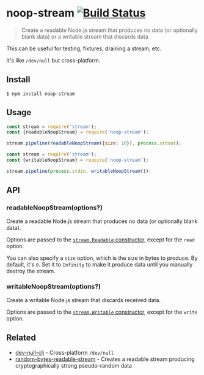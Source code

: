 # noop-stream [![Build Status](https://travis-ci.com/sindresorhus/noop-stream.svg?branch=master)](https://travis-ci.com/sindresorhus/noop-stream)

> Create a readable Node.js stream that produces no data (or optionally blank data) or a writable stream that discards data

This can be useful for testing, fixtures, draining a stream, etc.

It's like `/dev/null` but cross-platform.


## Install

```
$ npm install noop-stream
```


## Usage

```js
const stream = require('stream');
const {readableNoopStream} = require('noop-stream');

stream.pipeline(readableNoopStream({size: 10}), process.stdout);
```

```js
const stream = require('stream');
const {writableNoopStream} = require('noop-stream');

stream.pipeline(process.stdin, writableNoopStream());
```


## API

### readableNoopStream(options?)

Create a readable Node.js stream that produces no data (or optionally blank data).

Options are passed to the [`stream.Readable` constructor](https://nodejs.org/api/stream.html#stream_new_stream_readable_options), except for the `read` option.

You can also specify a `size` option, which is the size in bytes to produce. By default, it's `0`. Set it to `Infinity` to make it produce data until you manually destroy the stream.

### writableNoopStream(options?)

Create a writable Node.js stream that discards received data.

Options are passed to the [`stream.Writable` constructor](https://nodejs.org/api/stream.html#stream_constructor_new_stream_writable_options), except for the `write` option.


## Related

- [dev-null-cli](https://github.com/sindresorhus/dev-null-cli) - Cross-platform `/dev/null`
- [random-bytes-readable-stream](https://github.com/sindresorhus/random-bytes-readable-stream) - Creates a readable stream producing cryptographically strong pseudo-random data
